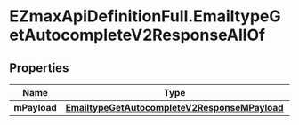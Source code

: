 # EZmaxApiDefinitionFull.EmailtypeGetAutocompleteV2ResponseAllOf

## Properties

Name | Type | Description | Notes
------------ | ------------- | ------------- | -------------
**mPayload** | [**EmailtypeGetAutocompleteV2ResponseMPayload**](EmailtypeGetAutocompleteV2ResponseMPayload.md) |  | 


